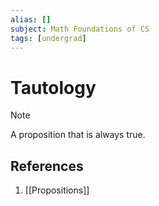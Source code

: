```yaml
---
alias: []
subject: Math Foundations of CS
tags: [undergrad]
---
```

# Tautology


> [!note]
> A proposition that is always true.

## References
1. [[Propositions]]